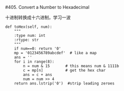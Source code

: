 #405. Convert a Number to Hexadecimal

十进制转换成十六进制，学习一波


    def toHex(self, num):
        """
        :type num: int
        :rtype: str
        """
        if num==0: return '0'
        mp = '0123456789abcdef'  # like a map
        ans = ''
        for i in range(8):
            n = num & 15       # this means num & 1111b
            c = mp[n]          # get the hex char 
            ans = c + ans
            num = num >> 4
        return ans.lstrip('0')  #strip leading zeroes